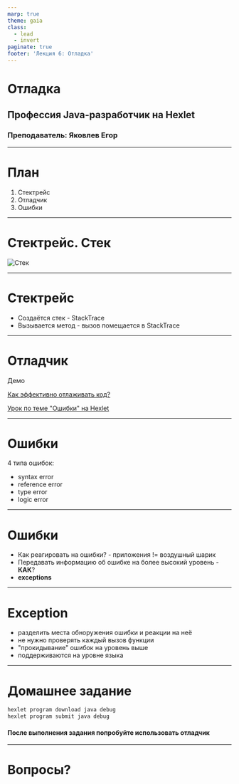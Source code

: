 ```yaml
---
marp: true
theme: gaia
class:
  - lead
  - invert
paginate: true
footer: 'Лекция 6: Отладка'
---
```


# Отладка
## Профессия Java-разработчик на Hexlet
### Преподаватель: Яковлев Егор
<!-- _color: white -->
<!-- _color: white -->

---
# План

1. Стектрейс
2. Отладчик
3. Ошибки

---

# Стектрейс. Стек

![Стек](./src/Lifo_stack.png "Стек")

---

# Стектрейс

* Создаётся стек - StackTrace
* Вызывается метод - вызов помещается в StackTrace

---

# Отладчик

Демо

[Как эффективно отлаживать код?]("https://www.youtube.com/watch?v=9iwYRcw3A8A")

[Урок по теме "Ошибки" на Hexlet]("https://ru.hexlet.io/courses/programming-basics/lessons/debug/theory_unit")

---

# Ошибки

4 типа ошибок:

* syntax error
* reference error
* type error
* logic error

---

# Ошибки

* Как реагировать на ошибки? - приложения != воздушный шарик
* Передавать информацию об ошибке на более высокий уровень - **КАК**?
* **exceptions**

---

# Exception

* разделить места обноружения ошибки и реакции на неё
* не нужно проверять каждый вызов функции
* "прокидывание" ошибок на уровень выше
* поддерживаются на уровне языка 

---

# Домашнее задание

```bash
hexlet program download java debug
hexlet program submit java debug
```

#### После выполнения задания попробуйте использовать отладчик

---
# Вопросы?